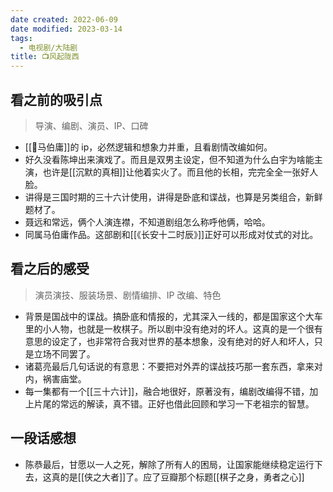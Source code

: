 ```yaml
---
date created: 2022-06-09
date modified: 2023-03-14
tags:
  - 电视剧/大陆剧
title: 📺风起陇西
---
```


## 看之前的吸引点

> 导演、编剧、演员、IP、口碑

- [[🧑马伯庸]]的 ip，必然逻辑和想象力并重，且看剧情改编如何。
- 好久没看陈坤出来演戏了。而且是双男主设定，但不知道为什么白宇为啥能主演，也许是[[沉默的真相]]让他着实火了。而且他的长相，完完全全一张好人脸。
- 讲得是三国时期的三十六计使用，讲得是卧底和谍战，也算是另类组合，新鲜题材了。
- 聂远和常远，俩个人演连襟，不知道剧组怎么称呼他俩，哈哈。
- 同属马伯庸作品。这部剧和[[《长安十二时辰》]]正好可以形成对仗式的对比。

## 看之后的感受

> 演员演技、服装场景、剧情编排、IP 改编、特色

- 背景是国战中的谍战。搞卧底和情报的，尤其深入一线的，都是国家这个大车里的小人物，也就是一枚棋子。所以剧中没有绝对的坏人。这真的是一个很有意思的设定了，也非常符合我对世界的基本想象，没有绝对的好人和坏人，只是立场不同罢了。
- 诸葛亮最后几句话说的有意思：不要把对外弄的谍战技巧那一套东西，拿来对内，祸害庙堂。
- 每一集都有一个[[三十六计]]，融合地很好，原著没有，编剧改编得不错，加上片尾的常远的解读，真不错。正好也借此回顾和学习一下老祖宗的智慧。

## 一段话感想

- 陈恭最后，甘愿以一人之死，解除了所有人的困局，让国家能继续稳定运行下去，这真的是[[侠之大者]]了。应了豆瓣那个标题[[棋子之身，勇者之心]]
